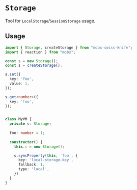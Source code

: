 # `Storage`  

Tool for `LocalStorage`/`SessionStorage` usage.  

## Usage  

```ts
import { Storage, createStorage } from "mobx-swiss-knife";
import { reaction } from "mobx";

const s = new Storage();
const s = createStorage();

s.set({
  key: 'foo',
  value: 1,
});

s.get<number>({
  key: 'foo',
});


class MyVM {
  private s: Storage;
  
  foo: number = 1;
  
  constructor() {
    this.s = new Storage();

    s.syncProperty(this, 'foo', {
      key: 'local-storage-key',
      fallback: 1,
      type: 'local',
    })
  }
}
```
